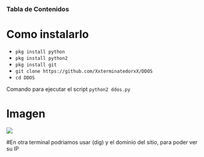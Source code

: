 ### Tabla de Contenidos

# Como instalarlo
* ```pkg install python```
* ```pkg install python2```
* ```pkg install git```
* ```git clone https://github.com/XxterminatedorxX/DDOS```
* ```cd DDOS```

Comando para ejecutar el script  ```python2 ddos.py``` 

# Imagen 

![](https://raw.githubusercontent.com/pembriahmad/DDOS/master/Screenshot.jpg)

#En otra terminal podriamos usar (dig) y el dominio del sitio, para poder ver su IP
